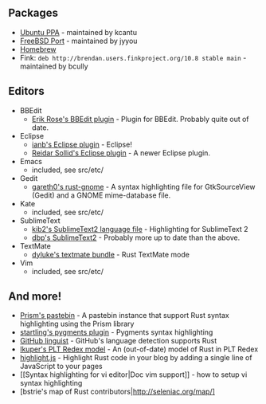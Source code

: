 ## Packages

* [Ubuntu PPA](https://launchpad.net/~kevincantu/+archive/rust/) - maintained by kcantu
* [FreeBSD Port](http://www.freebsd.org/cgi/cvsweb.cgi/ports/lang/rust/) - maintained by jyyou
* [Homebrew](https://github.com/mxcl/homebrew/blob/master/Library/Formula/rust.rb)
* Fink: `deb http://brendan.users.finkproject.org/10.8 stable main` - maintained by bcully

## Editors

* BBEdit
  * [Erik Rose's BBEdit plugin](https://github.com/erikrose/rust-bbedit-plugin) - Plugin for BBEdit. Probably quite out of date.
* Eclipse
  * [ianb's Eclipse plugin](https://github.com/ianbollinger/oxide) - Eclipse!
  * [Reidar Sollid's Eclipse plugin](http://reidarsollid.github.com/RustyCage/) - A newer Eclipse plugin.
* Emacs
  * included, see src/etc/
* Gedit
  * [gareth0's rust-gnome](https://bitbucket.org/gareth0/rust-gnome) - A syntax highlighting file for   GtkSourceView (Gedit) and a GNOME mime-database file.
* Kate
  * included, see src/etc/
* SublimeText
  * [kib2's SublimeText2 language file](http://kib2.free.fr/Falcon/blog/25-01-2012-SublimeText2-Rust.html) - Highlighting for SublimeText 2
  * [dbp's SublimeText2](https://github.com/dbp/sublime-rust) - Probably more up to date than the above.
* TextMate
  * [dyluke's textmate bundle](https://github.com/DylanLukes/Rust.tmbundle) - Rust TextMate mode
* Vim
  * included, see src/etc/

## And more!

* [Prism's pastebin](http://kib2.free.fr/pastebin) - A pastebin instance that support Rust syntax highlighting using the Prism library
* [startling's pygments plugin](https://github.com/startling/pygments-rust) - Pygments syntax highlighting
* [GitHub linguist](https://github.com/github/linguist) - GitHub's language detection supports Rust
* [lkuper's PLT Redex model](https://github.com/github/linguist) - An (out-of-date) model of Rust in PLT Redex
* [highlight.js](http://softwaremaniacs.org/soft/highlight/en/) - Highlight Rust code in your blog by adding a single line of JavaScript to your pages
* [[Syntax highlighting for vi editor|Doc vim support]] - how to setup vi syntax highlighting
* [bstrie's map of Rust contributors|http://seleniac.org/map/]
